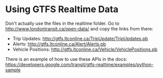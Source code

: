 # Using GTFS Realtime Data

Don't actually use the files in the realtime folder. Go to http://www.londontransit.ca/open-data/ and copy the links from there:

- Trip Updates: http://gtfs.ltconline.ca/TripUpdate/TripUpdates.pb
- Alerts: http://gtfs.ltconline.ca/Alert/Alerts.pb
- Vehicle Positions: http://gtfs.ltconline.ca/Vehicle/VehiclePositions.pb

There is an example of how to use these APIs in the docs: https://developers.google.com/transit/gtfs-realtime/examples/python-sample
